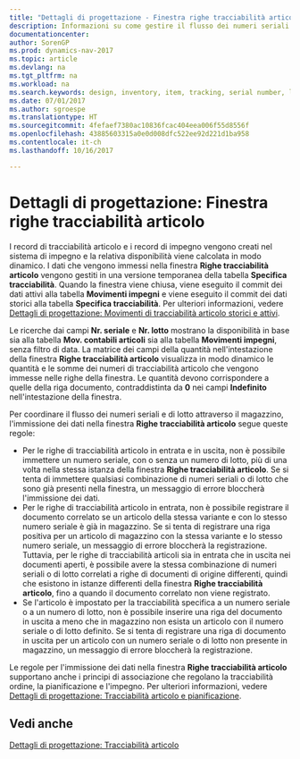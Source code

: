 ```yaml
---
title: "Dettagli di progettazione - Finestra righe tracciabilità articolo"
description: Informazioni su come gestire il flusso dei numeri seriali e di lotto nel magazzino.
documentationcenter: 
author: SorenGP
ms.prod: dynamics-nav-2017
ms.topic: article
ms.devlang: na
ms.tgt_pltfrm: na
ms.workload: na
ms.search.keywords: design, inventory, item, tracking, serial number, lot number
ms.date: 07/01/2017
ms.author: sgroespe
ms.translationtype: HT
ms.sourcegitcommit: 4fefaef7380ac10836fcac404eea006f55d8556f
ms.openlocfilehash: 43885603315a0e0d008dfc522ee92d221d1ba958
ms.contentlocale: it-ch
ms.lasthandoff: 10/16/2017

---
```

# <a name="design-details-item-tracking-lines-window"></a>Dettagli di progettazione: Finestra righe tracciabilità articolo
I record di tracciabilità articolo e i record di impegno vengono creati nel sistema di impegno e la relativa disponibilità viene calcolata in modo dinamico. I dati che vengono immessi nella finestra **Righe tracciabilità articolo** vengono gestiti in una versione temporanea della tabella **Specifica tracciabilità**. Quando la finestra viene chiusa, viene eseguito il commit dei dati attivi alla tabella **Movimenti impegni** e viene eseguito il commit dei dati storici alla tabella **Specifica tracciabilità**. Per ulteriori informazioni, vedere [Dettagli di progettazione: Movimenti di tracciabilità articolo storici e attivi](design-details-active-versus-historic-item-tracking-entries.md).  
  
Le ricerche dai campi **Nr. seriale** e **Nr. lotto** mostrano la disponibilità in base sia alla tabella **Mov. contabili articoli** sia alla tabella **Movimenti impegni**, senza filtro di data. La matrice dei campi della quantità nell'intestazione della finestra **Righe tracciabilità articolo** visualizza in modo dinamico le quantità e le somme dei numeri di tracciabilità articolo che vengono immesse nelle righe della finestra. Le quantità devono corrispondere a quelle della riga documento, contraddistinta da **0** nei campi **Indefinito** nell'intestazione della finestra.  
  
Per coordinare il flusso dei numeri seriali e di lotto attraverso il magazzino, l'immissione dei dati nella finestra **Righe tracciabilità articolo** segue queste regole:  
  
* Per le righe di tracciabilità articolo in entrata e in uscita, non è possibile immettere un numero seriale, con o senza un numero di lotto, più di una volta nella stessa istanza della finestra **Righe tracciabilità articolo**. Se si tenta di immettere qualsiasi combinazione di numeri seriali o di lotto che sono già presenti nella finestra, un messaggio di errore bloccherà l'immissione dei dati.  
* Per le righe di tracciabilità articolo in entrata, non è possibile registrare il documento correlato se un articolo della stessa variante e con lo stesso numero seriale è già in magazzino. Se si tenta di registrare una riga positiva per un articolo di magazzino con la stessa variante e lo stesso numero seriale, un messaggio di errore bloccherà la registrazione. Tuttavia, per le righe di tracciabilità articoli sia in entrata che in uscita nei documenti aperti, è possibile avere la stessa combinazione di numeri seriali o di lotto correlati a righe di documenti di origine differenti, quindi che esistono in istanze differenti della finestra **Righe tracciabilità articolo**, fino a quando il documento correlato non viene registrato.  
* Se l'articolo è impostato per la tracciabilità specifica a un numero seriale o a un numero di lotto, non è possibile inserire una riga del documento in uscita a meno che in magazzino non esista un articolo con il numero seriale o di lotto definito. Se si tenta di registrare una riga di documento in uscita per un articolo con un numero seriale o di lotto non presente in magazzino, un messaggio di errore bloccherà la registrazione.  
  
Le regole per l'immissione dei dati nella finestra **Righe tracciabilità articolo** supportano anche i principi di associazione che regolano la tracciabilità ordine, la pianificazione e l'impegno. Per ulteriori informazioni, vedere [Dettagli di progettazione: Tracciabilità articolo e pianificazione](design-details-item-tracking-and-planning.md).  
  
## <a name="see-also"></a>Vedi anche  
[Dettagli di progettazione: Tracciabilità articolo](design-details-item-tracking.md)
